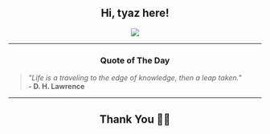 <h2 align="center"> Hi, tyaz here!</h2>

<p align="center">
<a href="https://github.com/tyazx" alt="github streak"><img src="https://dvst-streak.herokuapp.com/?user=tyazx&theme=tokyonight&fire=DD472C"></a>
</p>

<hr>
<h3 align="center">Quote of The Day</h3>
<p align="center">
<blockquote>
<i>"Life is a traveling to the edge of knowledge, then a leap taken."</i>
<br>
<b>- D. H. Lawrence</b>
</blockquote>
</p>


<hr>
<h2 align="center">Thank You 🙏🏼</h2>
